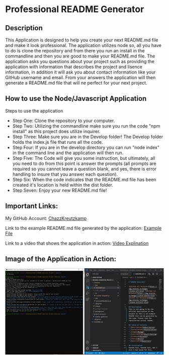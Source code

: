# Professional README Generator

## Description

This Application is designed to help you create your next README.md file and make it look professional. The application utilizes node so, all you have to do is clone the repository and from there you run an install in the commandline and then you are good to make your README.md file. The application asks you questions about your project such as providing the application with information that describes the project and lisence information, in addition it will ask you about contact information like your GitHub username and email. From your answers the application will then generate a README.md file that will ne perfect for your next project.

## How to use the Node/Javascript Application

Steps to use the application
* Step One: Clone the repository to your computer.
* Step Two: Utilizing the commandline make sure you run the code "npm install" as this project does utilize inquirer.
* Step Three: Make sure you are in the Develop folder! The Develop folder holds the index.js file that runs all the code.
* Step Four: If you are in the develop directory you can run "node index" in the command line and the application will then run.
* Step Five: The Code will give you some instruction, but ultimately, all you need to do from this point is answer the prompts (all prompts are required so you cannot leave a question blank, and yes, there is error handling to insure that you answer each question).
* Step Six: When the code indicates that the README.md file has been created it's location is held within the dist folder.
* Step Seven: Enjoy your new README.md file!

## Important Links:

My GitHub Account: [ChazzKreutzkamp](https://github.com/ChazzKreutzkamp)

Link to the example README.md file generated by the application: [Example File](https://github.com/ChazzKreutzkamp/README-Generator-Project-9/blob/master/Develop/dist/README.md#description)

Link to a video that shows the application in action: [Video Explination](https://drive.google.com/file/d/1dtvQqip2YVgs9Tu_jqh_0dyuFd6KnPP3/view)

## Image of the Application in Action:

![al text](https://github.com/ChazzKreutzkamp/README-Generator-Project-9/blob/master/project-resources/example-picture.JPG)
